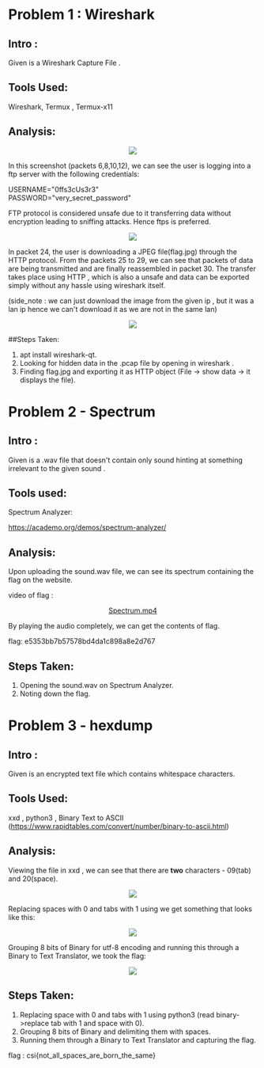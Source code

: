 # Problem 1 : Wireshark
## Intro :
Given is a Wireshark Capture File .
## Tools Used: 
Wireshark, Termux , Termux-x11
## Analysis:

<p align="center" width="100%">
    <img src="https://github.com/TBA5854/Cyber_security_questions/blob/main/resources/PurpleBlock.jpg?raw=true">
</p>

In this screenshot (packets 6,8,10,12), we can see the user is logging into a ftp server with the following credentials:  

USERNAME="0ffs3cUs3r3"  
PASSWORD="very_secret_password"  

FTP protocol is considered unsafe due to it transferring data without encryption leading to sniffing attacks. Hence ftps is preferred.

<p align="center" width="100%">
    <img src="https://github.com/TBA5854/Cyber_security_questions/blob/main/resources/GreenBlock.jpg?raw=true">
</p>

In packet 24, the user is downloading a JPEG file(flag.jpg) through the HTTP protocol. From the packets 25 to 29, we can see that packets of data are being transmitted and are finally reassembled in packet 30. The transfer takes place using HTTP , which is also a unsafe and data can be exported simply without any hassle using wireshark itself.

(side_note : we can just download the image from the given ip , but it was a lan ip hence we can't download it as we are not in the same lan)

<p align="center" width="100%">
    <img src="https://github.com/TBA5854/Cyber_security_questions/blob/main/resources/pcap_flag.jpg?raw=true">
</p>

##Steps Taken:

1. apt install wireshark-qt.
2. Looking for hidden data in the .pcap file by opening in wireshark .
3. Finding flag.jpg and exporting it as HTTP object (File -> show data -> it displays the file).
# Problem 2 - Spectrum

## Intro :
Given is a .wav file that doesn't contain only sound hinting at something irrelevant to the given sound .
## Tools used:
Spectrum Analyzer:

https://academo.org/demos/spectrum-analyzer/

## Analysis:
Upon uploading the sound.wav file, we can see its spectrum containing the flag on the website.

video of flag :

<p align="center" width="100%">
    <a href="https://github.com/TBA5854/Cyber_security_questions/blob/main/resources/spectrum.mp4"> Spectrum.mp4 </a>
</p>

By playing the audio completely, we can get the contents of flag.  

flag: e5353bb7b57578bd4da1c898a8e2d767  

## Steps Taken:
1. Opening the sound.wav on Spectrum Analyzer.
2. Noting down the flag.

# Problem 3 - hexdump
## Intro :
Given is an encrypted text file which contains whitespace characters.
## Tools Used: 
xxd , python3 , Binary Text to ASCII (https://www.rapidtables.com/convert/number/binary-to-ascii.html)
## Analysis:
Viewing the file in xxd , we can see that there are **two** characters - 09(tab) and 20(space).


<p align="center" width="100%">
    <img src="https://github.com/TBA5854/Cyber_security_questions/blob/main/resources/xxd.jpg?raw=true">
</p>

Replacing spaces with 0 and tabs with 1 using we get something that looks like this:
<p align="center" width="100%">
    <img src="https://github.com/TBA5854/Cyber_security_questions/blob/main/resources/py.jpg?raw=true">
</p>
Grouping 8 bits of Binary for utf-8 encoding and running this through a Binary to Text Translator, we took the flag:
<p align="center" width="100%">
    <img src="https://github.com/TBA5854/Cyber_security_questions/blob/main/resources/conversion.jpg?raw=true">
</p>  

## Steps Taken:
1. Replacing space with 0 and tabs with 1 using python3 (read binary->replace tab with 1 and space with 0).
2. Grouping 8 bits of Binary and delimiting them with spaces.
3. Running them through a Binary to Text Translator and capturing the flag.

flag : csi{not_all_spaces_are_born_the_same}